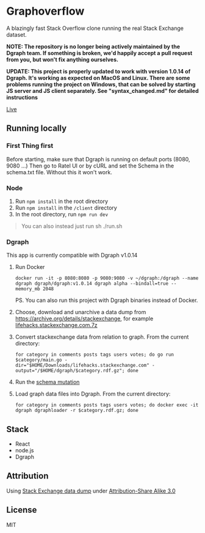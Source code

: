 # Graphoverflow

A blazingly fast Stack Overflow clone running the real Stack Exchange dataset.

**NOTE: The repository is no longer being actively maintained by the Dgraph team. If something is broken, we'd happily accept a pull request from you, but won't fix anything ourselves.**

**UPDATE: This project is properly updated to work with version 1.0.14 of Dgraph. It's working as expected on MacOS and Linux. There are some problems running the project on Windows, that can be solved by starting JS server and JS client separately. See "syntax_changed.md" for detailed instructions**

[Live](https://graphoverflow.dgraph.io)

## Running locally

### First Thing first

Before starting, make sure that Dgraph is running on default ports (8080, 9080 ...)
Then go to Ratel UI or by cURL and set the Schema in the schema.txt file. Without this
it won't work.

### Node

1. Run `npm install` in the root directory
2. Run `npm install` in the `/client` directory
3. In the root directory, run `npm run dev`

> You can also instead just run sh ./run.sh

### Dgraph

This app is currently compatible with Dgraph v1.0.14

1. Run Docker

       docker run -it -p 8080:8080 -p 9080:9080 -v ~/dgraph:/dgraph --name dgraph dgraph/dgraph:v1.0.14 dgraph alpha --bindall=true --memory_mb 2048

    PS. You can also run this project with Dgraph binaries instead of Docker.

2. Choose, download and unarchive a data dump from https://archive.org/details/stackexchange, for example [lifehacks.stackexchange.com.7z](https://archive.org/download/stackexchange/lifehacks.stackexchange.com.7z)

3. Convert stackexchange data from relation to graph. From the current directory:

       for category in comments posts tags users votes; do go run $category/main.go -dir="$HOME/Downloads/lifehacks.stackexchange.com" -output="/$HOME/dgraph/$category.rdf.gz"; done

4. Run the [schema mutation](https://github.com/dgraph-io/graphoverflow/blob/master/schema.txt)

5. Load graph data files into Dgraph. From the current directory:

       for category in comments posts tags users votes; do docker exec -it dgraph dgraphloader -r $category.rdf.gz; done


## Stack

* React
* node.js
* Dgraph

## Attribution

Using [Stack Exchange data dump](https://archive.org/details/stackexchange) under [Attribution-Share Alike 3.0](http://creativecommons.org/licenses/by-sa/3.0/)

## License

MIT
